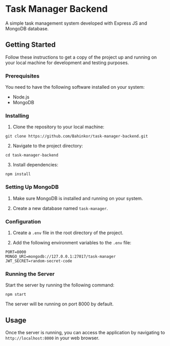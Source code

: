 # Task Manager Backend

A simple task management system developed with Express JS and MongoDB database.

## Getting Started

Follow these instructions to get a copy of the project up and running on your local machine for development and testing
purposes.

### Prerequisites

You need to have the following software installed on your system:

- Node.js
- MongoDB

### Installing

1. Clone the repository to your local machine:

```
git clone https://github.com/Bahinkor/task-manager-backend.git
```

2. Navigate to the project directory:

```
cd task-manager-backend
```

3. Install dependencies:

```
npm install
```

### Setting Up MongoDB

1. Make sure MongoDB is installed and running on your system.

2. Create a new database named `task-manager`.

### Configuration

1. Create a `.env` file in the root directory of the project.

2. Add the following environment variables to the `.env` file:

```
PORT=8000
MONGO_URI=mongodb://127.0.0.1:27017/task-manager
JWT_SECRET=random-secret-code
```

### Running the Server

Start the server by running the following command:

```
npm start
```

The server will be running on port 8000 by default.

## Usage

Once the server is running, you can access the application by navigating to `http://localhost:8000` in your web browser.